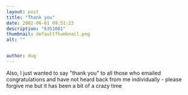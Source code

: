 ```yaml
---
layout: post
title: "Thank you"
date: 2002-06-01 09:51:23
description: "6351081"
thumbnail: defaultThumbnail.png
alt: ""


author: dug
---
```


<p>Also, I just wanted to say "thank you" to all those who emailed congratulations and have not heard back from me individually - please forgive me but it has been a bit of a crazy time</p>
